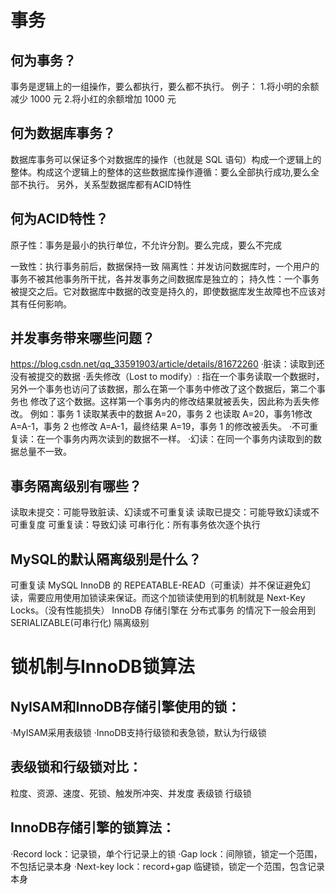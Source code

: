 # 事务
## 何为事务？
事务是逻辑上的一组操作，要么都执行，要么都不执行。
例子：
1.将小明的余额减少 1000 元
2.将小红的余额增加 1000 元

## 何为数据库事务？
数据库事务可以保证多个对数据库的操作（也就是 SQL 语句）构成一个逻辑上的整体。构成这个逻辑上的整体的这些数据库操作遵循：要么全部执行成功,要么全部不执行。
另外，关系型数据库都有ACID特性

## 何为ACID特性？
原子性：事务是最小的执行单位，不允许分割。要么完成，要么不完成

一致性：执行事务前后，数据保持一致
隔离性：并发访问数据库时，一个用户的事务不被其他事务所干扰，各并发事务之间数据库是独立的；
持久性：一个事务被提交之后。它对数据库中数据的改变是持久的，即使数据库发生故障也不应该对其有任何影响。

## 并发事务带来哪些问题？
https://blog.csdn.net/qq_33591903/article/details/81672260
·脏读：读取到还没有被提交的数据
·丢失修改（Lost to modify）: 指在一个事务读取一个数据时，另外一个事务也访问了该数据，那么在第一个事务中修改了这个数据后，第二个事务也
修改了这个数据。这样第一个事务内的修改结果就被丢失，因此称为丢失修改。 例如：事务 1 读取某表中的数据 A=20，事务 2 也读取 A=20，事务1修改 A=A-1，事务 2 也修改 A=A-1，最终结果 A=19，事务 1 的修改被丢失。
·不可重复读：在一个事务内两次读到的数据不一样。
·幻读：在同一个事务内读取到的数据总量不一致。

## 事务隔离级别有哪些？
读取未提交：可能导致脏读、幻读或不可重复读
读取已提交：可能导致幻读或不可重复度
可重复读：导致幻读
可串行化：所有事务依次逐个执行

## MySQL的默认隔离级别是什么？
可重复读
MySQL InnoDB 的 REPEATABLE-READ（可重读）并不保证避免幻读，需要应用使用加锁读来保证。而这个加锁读使用到的机制就是 Next-Key Locks。（没有性能损失）
InnoDB 存储引擎在 分布式事务 的情况下一般会用到 SERIALIZABLE(可串行化) 隔离级别

# 锁机制与InnoDB锁算法
## NyISAM和InnoDB存储引擎使用的锁：
·MyISAM采用表级锁
·InnoDB支持行级锁和表急锁，默认为行级锁

## 表级锁和行级锁对比：
粒度、资源、速度、死锁、触发所冲突、并发度
表级锁
行级锁

## InnoDB存储引擎的锁算法：
·Record lock：记录锁，单个行记录上的锁
·Gap lock：间隙锁，锁定一个范围，不包括记录本身
·Next-key lock：record+gap 临键锁，锁定一个范围，包含记录本身

